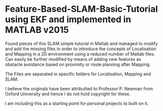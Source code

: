 # Feature-Based-SLAM-Basic-Tutorial using EKF and implemented in MATLAB v2015


Found pieces of this SLAM simple tutorial in Matlab and managed to modify and add the missing files in order to introduce the concepts of Localisation and Mapping in a 2D environment using a reduced number of Matlab files. Can easily be further modified by means of adding new features as obstacle avoidance based on proximity or route planning after Mapping.

The Files are separated in specific folders for Localisation, Mapping and SLAM. 

I believe the originals have been attributted to Professor P. Newman from Oxford University and hence I do not hold copyright for these. 

I am including this as a starting point for personal projects to built on it. 
